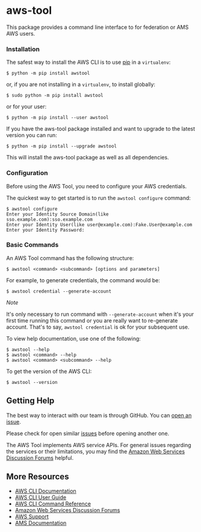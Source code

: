# aws-tool

This package provides a command line interface to for federation or AMS AWS users.

### Installation

The safest way to install the AWS CLI is to use [pip](https://pip.pypa.io/en/stable/) in a `virtualenv`:

    $ python -m pip install awstool

or, if you are not installing in a `virtualenv`, to install globally:

    $ sudo python -m pip install awstool

or for your user:

    $ python -m pip install --user awstool

If you have the aws-tool package installed and want to upgrade to the latest version you can run:

    $ python -m pip install --upgrade awstool

This will install the aws-tool package as well as all dependencies.

### Configuration
Before using the AWS Tool, you need to configure your AWS credentials.

The quickest way to get started is to run the `awstool configure` command:

    $ awstool configure
    Enter your Identity Source Domain(like sso.example.com):sso.example.com
    Enter your Identity User(like user@example.com):Fake.User@example.com
    Enter your Identity Password:

### Basic Commands

An AWS Tool command has the following structure:

    $ awstool <command> <subcommand> [options and parameters]

For example, to generate credentials, the command would be:

    $ awstool credential --generate-account

*Note*

It's only necessary to run command with `--generate-account` when it's your first time running this command or
you are really want to re-generate account.
That's to say, `awstool credential` is ok for your subsequent use.
    
To view help documentation, use one of the following:

    $ awstool --help
    $ awstool <command> --help
    $ awstool <command> <subcommand> --help

To get the version of the AWS CLI:

    $ awstool --version

## Getting Help

The best way to interact with our team is through GitHub. You can [open an issue](https://github.com/zhan9san/aws-tool/issues/new/choose).

Please check for open similar [issues](https://github.com/zhan9san/aws-tool/issues) before opening another one.

The AWS Tool implements AWS service APIs. For general issues regarding the services or their limitations, you may find the [Amazon Web Services Discussion Forums](https://forums.aws.amazon.com/) helpful.

## More Resources

- [AWS CLI Documentation](https://docs.aws.amazon.com/cli/index.html)
- [AWS CLI User Guide](https://docs.aws.amazon.com/cli/latest/userguide/)
- [AWS CLI Command Reference](https://docs.aws.amazon.com/cli/latest/reference/)
- [Amazon Web Services Discussion Forums](https://forums.aws.amazon.com/)
- [AWS Support](https://console.aws.amazon.com/support/home#/)
- [AMS Documentation](https://console.aws.amazon.com/managedservices/docs/index.html)